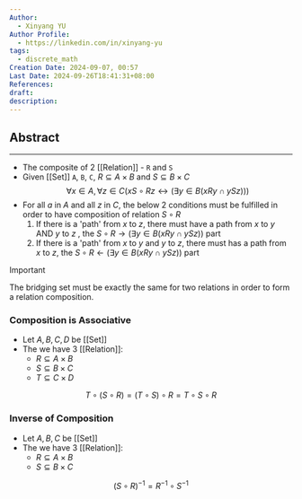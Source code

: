 ```yaml
---
Author:
  - Xinyang YU
Author Profile:
  - https://linkedin.com/in/xinyang-yu
tags:
  - discrete_math
Creation Date: 2024-09-07, 00:57
Last Date: 2024-09-26T18:41:31+08:00
References: 
draft: 
description: 
---
```

## Abstract
---
- The composite of 2 [[Relation]] - `R` and `S`
- Given [[Set]] `A`, `B`, `C`, $R \subseteq A \times B$ and $S \subseteq B \times C$
$$
\forall x \in A, \forall z \in C (x S \circ R z \leftrightarrow (\exists y \in B (xRy \cap ySz)))
$$
- For all $a$ in $A$ and all $z$ in $C$,  the below 2 conditions must be fulfilled in order to have composition of relation $S\circ R$
	1. If there is a 'path' from $x$ to $z$, there must have a path from $x$ to $y$ AND $y$ to $z$ , the $S\circ R \rightarrow (\exists y \in B (xRy \cap ySz))$ part
	2. If there is a 'path' from $x$ to $y$  and $y$ to $z$, there must has a path from $x$ to $z$, the $S\circ R \leftarrow (\exists y \in B (xRy \cap ySz))$ part

>[!important]
> The bridging set must be exactly the same for two relations in order to form a relation composition.

### Composition is Associative
- Let $A, B, C, D$ be [[Set]]
- The we have 3 [[Relation]]: 
	- $R \subseteq A \times B$
	- $S \subseteq B \times C$
	- $T\subseteq C \times D$

$$
T \circ (S\circ R) = (T\circ S) \circ R = T \circ S \circ R
$$
### Inverse of Composition
- Let $A, B, C$ be [[Set]]
- The we have 3 [[Relation]]: 
	- $R \subseteq A \times B$
	- $S \subseteq B \times C$

$$
(S \circ R)^{-1} = R^{-1} \circ S^{-1}
$$
